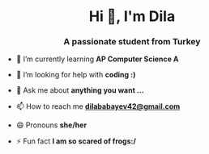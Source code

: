 
<h1 align="center">Hi 👋, I'm Dila</h1>
<h3 align="center">A passionate student from Turkey</h3>

- 🌱 I’m currently learning **AP Computer Science A**

- 🤝 I’m looking for help with **coding :)**

- 💬 Ask me about **anything you want ...**

- 📫 How to reach me **dilababayev42@gmail.com**

- 😄 Pronouns **she/her**

- ⚡ Fun fact **I am so scared of frogs:/**

</p>
